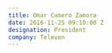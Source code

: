 ```yaml
---
title: Omar Camero Zamora
date: 2016-11-25 09:10:00 Z
designation: President
company: Televen
---
```


